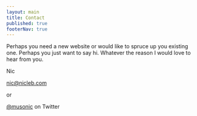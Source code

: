 ```yaml
---
layout: main
title: Contact
published: true
footerNav: true
---
```


Perhaps you need a new website or would like to spruce up you existing one. Perhaps you just want to say hi. Whatever the reason I would love to hear from you.

<p><i class="fa fa-heart-o fa-3x"></i> Nic</p>

[nic@nicleb.com](mailto:nic@nicleb.com)

or

[@musonic](http://twitter.com/musonic) on Twitter